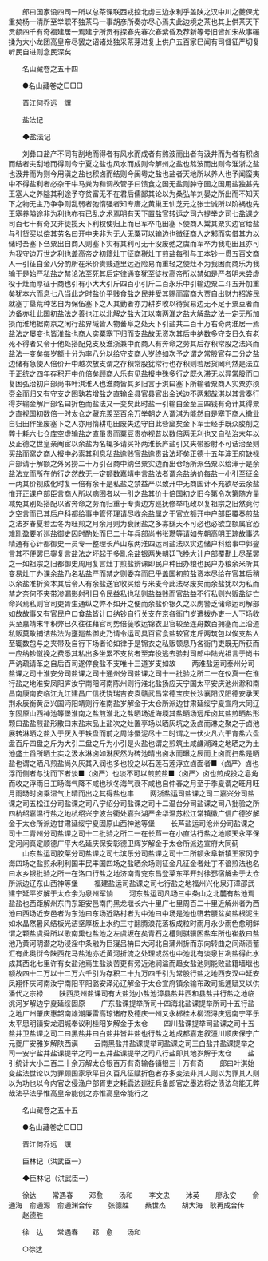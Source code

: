 <!-- { "loadSidebar": true } -->
　　郎曰国家设四司一所以总茶课联西戎控北虏三边永利乎盖陕之汉中川之夔保尤重矣杨一清所至举职不独茶马一事胡彦所奏亦尽心焉夫此边境之茶也其上供茶天下贡额四千有奇福建居一焉建宁所贡有探春先春次春紫昏及荐新等号旧皆如宋故事碾揉为大小龙团高皇帝尽罢之诏诸处独采茶芽进复上供户五百家巳闻有司督征严切复听民自进则念民深矣 

　　名山藏卷之五十四 

　　●名山藏卷之□□□ 

　　晋江何乔远　譔 

　　盐法记 

　　◆盐法记 

　　刘彝曰盐产不同有刮地而得者有风水而成者有熬波而出者有汲井而为者有积卤而结者夫刮地而得则今宁夏之盐也风水而成则今解州之盐也熬波而出则今淮浙之盐也汲井而为则今用滇之盐也积卤而结则今闽粤之盐也盐者天地所以养人也予闻蛮夷中不得盐利者必杂干牛马粪为和调故管子曰馈食之国无盐则肿守圉之国用盐独甚先王塞人之养隘其利途予夺贫富无不在君后儒鄙其论以为桑弘羊刘晏之所出而不知天下之物无主乃争争则乱弱者弛惰强者知专唐之黄巢王仙芝元之张士诚所以阶祸也先王塞养隘途非为利也亦有已乱之术焉明有天下置盐官转运之司六提举之司七盐课之司百七十有奇又非徒揽天下利权使归上而已军卒屯田塞下使商人鬻其粟实边官给盐与引货买以偿其劳名曰开中夫非为无人无粟可以输边也微征商人之邾而实借其力以储时吾塞下刍粟出自商入则塞下实有其利可无干没废弛之虞而军卒为我屯田且亦可为我守边万世之利也盖高帝之初籍灶丁征商税灶丁煎盐每引与工本钞一贯五百文商人一引征白金八分酌所在米价贵贱道里远近险易而重轻之使灶不为我困而商乐为我输于是始严私盐之禁论法至死其后定律通变犹至徒杖高帝所以禁如是严者明未尝虚役于灶而厚征于商也引有小大大引斤四百小引斤二百永乐中引输边粟二斗五升加重矣犹本六而息七八当此之时盐价平贱食盐之民并受其赐而富商大贾自出财力招游民就塞丁垦荒种艺自为保伍塞下之人其勤者亦力耕岁收以待贸易边无不足于粟豆者而边备亦壮此国初盐法之善也江以北解之盐大江以南两淮之盐大解盐之法一定无所加损而淮地据南京之闲行盐界域皆人物蕃阜之处天下引盐共二百十万右奇两淮居一焉盐法之屡变也皆淮盐也商人实粟塞下归而支盐故无资次其后中纳数多守支日久有老死不得者又令于他处搭配兑支及淮浙兼中而商人有奔命之劳其后存积常股之法兴而盐法一变矣每岁额十分为率八分以给守支商人岁终如次予之谓之常股官存二分之盐边储有急使人倍价开中越次放支谓之存积常股犹常行也存积则若居货罔利然是法立于正统之四年存积开中价倍矣顾商人乐有见盐报中殊多行之既久滞无以异常股而口复困弘治初户部尚书叶淇淮人也淮商皆其乡旧言于淇曰塞下所输者粟商人实粟亦须赍金而归又有守支之困孰若增盐之直输金县官县官出金送边不两邾哉淇以其言奏行得岁输金解尸部名曰折色而盐法又一变矣此时盐一引输白金至三四钱有奇计其得粟之直视国初数倍一时太仓之藏充羡至百余万举朝之人谓淇为能然自是塞下商人撤业自归田作坐废塞下之人亦用惰耕屯田废失边守自此呰窳矣金下军士经手既众朘削之弊十耗六七仓库空虚输盐之直虽贵而粟豆贵亦视昔以数倍两无利也又自弘治末年以及正德之世皇亲阉宦以余盐为名辄多请买补两淮长庐盐引又夹带影射不可诘治至则买盐而窝之商人报中必索其利息私盐逾贱官盐逾贵盐法坏矣正德十五年渖王府缺禄户部请于解额之外另捞二十万引召商中纳刍粟实边而出仓场所派刍粟以给渖于是余盐法立而所在仿行之然故无一定额数嘉靖中言盐法者谓余盐纳价每盐一小引至征金一两其价视成化时复一倍有余干是私盐之禁益严以致开中无商国计不充欲尽去余盐惟开正课户部臣言商人所以病困者以一引之盐其价十倍国初之旧今第令次第随方量减免其别处搭配以省奔命之劳而归重于专责边方廵抚修举屯政以复祖宗之旧然竟付之空言而已其后户科都给事中管怀理请尽收余盐属之于官立额开中户部臣覆奏煎盐之法岁春夏若孟冬为旺煎之月余月则为衰闭盐之多寡繇天不可必也必欲立额属官恐难耴盈要听廵盐御史因时酌处而巳二十年兵部尚书张瓒等请如先朝高明王琼故事选精通有心计都御史一员专一整理长芦山东两淮四运司盐法以实边储户科给事中郭鋆言其不便罢巳鋆复言盐法之坏起于多耴余盐银两失朝廷飞挽大计户部覆勘上尽革罢之一如祖宗之旧都御史周用复言灶丁煎盐辨课即民户种田办粮也民户办粮余米听其变易灶丁办课余盐乃名私盐严而禁之则委弃而巳乎盖国初煎盐资本尽给在官其后稍以余盐准折资本其后令人有余盐送官收买给与米麦今此法尽废矣而余盐犹以为私而禁之奈何不夹带渗漏影射引目令民益私也私则盐益贱而官盐益不行私则兴贩盐徒亡命兴焉私则官司吏胥生通纵之弊不如开之便而余盐价银久之以虏警乏储命运司解部如故故事又有官民户口食盐皆计口纳钞自行关支在京各衙门岁遣拨办吏一人下场收买至嘉靖末年积弊巳久往往藉官司势倍蓰收运锦衣卫官较至连舟数百拥塞而上沿道私贩莫敢捕诘盐法为壅廵盐御史乃请令运司具百官食盐较官定斤两筑包以俟支盐人至辄数包与之夹带及自行下场者论如律于是锦衣之私贩顿息乃各衙门吏既无所获而一应纳钞僦挽之费悉其私出多坐累不支贫者至弃役逃去验封司郎中陆光祖言于尚书严讷疏请革之自后百司遂停食盐不支唯十三道岁支如故 
　　两淮盐运司泰州分司盐课之司十淮安分司盐课之司十通州分司盐课之司十一批验之所二一在仪真一在淮行盐之地淮安凤阳庐汝宁南阳河南陈州则行淮北盐扬应天宁国太平安庆池州滁和南昌南康南安临江九江建昌广信抚饶瑞吉安袁赣武昌常德宝庆长沙襄阳汉阳德安承天荆永辰衡黄岳兴国沔阳靖则行淮南盐岁解金于太仓所派边甘肃延绥宁夏宣府大同辽东固原山西神池等堡淮南之盐煎淮北之盐晒场近海堧其盐晒场远斥卤其盐煎晒盐形颗曰盐盐煎盐形散曰末盐末品上盐次之灶置亭场以晒灰坑之汲卤而淋之聚之于卤池展转淋晒之盐入于灰入于铁盘而前之周涂蜃泥尽十二时谓之一伏火凡六干育盐六盘盘百斤四盘之斤为大引二盘之斤为小引是火盐也谓之煎筑土咸鹻潮滩之地晒之为土池盛土舀所晒土实之汲水淋卤如淋灰然为砖池晴出卤水而曝之辰而上卤而扫盐是晒盐也谓之晒凡煎盐尚久灰其入润也多也投之以石莲石莲浮立卤面者■〈卤严〉卤也浮而侧者与沈而下者淡■〈卤严〉也淡不可以煎煎盐■〈卤严〉卤也煎成投之皂角而收之浮雨日工旸海气降不咸也秋冬海气衰不咸也自仲春之月至于季夏谓之旺月旺月雨旸时卤乘湿气上晴而出之其得盐也丰 
　　两浙盐运司盐课之司二嘉兴分司盐课之司五松江分司盐课之司八宁绍分司盐课之司十二温台分司盐课之司八批验之所四杭绍嘉温行盐之地杭绍兴宁波台衢处嘉兴湖严金华温苏松江常镇徽广信广德岁解金于太仓所派边甘肃延绥宁夏固原山西神池等堡 
　　长芦盐运司沧州分司盐课之司十二青州分司盐课之司十二批验之所二一在长芦一在小直沽行盐之地顺天永平保定河闲真定顺德广平大名延庆保安彰德卫辉岁解金于太仓所派边宣府大同蓟 
　　山东盐运司胶莱分司盐课之司七滨乐分司盐课之司十二所额永阜新镇王家冈宁海四场之盐煎永利利国丰民丰国四场之盐晒余场则征金凡征金者灶丁不谙煎法也名曰水乡银批验之所一在洛口行盐之地济南青兖东昌登莱东平开封徐邳宿解金于太仓所派边辽东山西神等堡 
　　福建盐运司盐课之司七行盐之地福州兴化泉汀漳邵武建宁延平岁解于太仓余为泉州军饷 
　　河东盐运司凡场三中条山之北麓有盐池焉盐盐也西距解州东门东距安邑南门黑龙堰长六十里广七里周百二十里近解州者为西池曰西场近安邑者为东池曰东场近路村者为中池曰中场是池也嶞若腰盆矣盐根泥生如水晶然暑风结板光洁坚厚板上水约三寸翻腾浪花落板成粒时雨月永少雨色愈明鲜谓之颗盐虞舜所以歌南熏也盐池之左虞坂在矣青石之槽则骐骥困盐车所也崔敖曰盐池乃黄河阴潜之功浸淫中条融为巨寖吕柟曰大河北自蒲州折而东向转曲之间渐渍蓄汇有此奥衍今陕西花马盐池亦近黄河折流之处理或然也中池北有淡泉甘冽盐得此水成其西北七里许有女盐池焉生盐淡苦更有旁近池涧溢而趋女盐池则能败盐籍墙堰也额故四十二万以十二万六千引为存积二十九万四千引为常股行盐之地西安汉中延安凤翔怀庆河南汝宁南阳平阳潞安泽沁辽解金于太仓宣府镇余输布政司抵逋赋又以供潘代之宗禄 
　　陕西灵州盐课司有大盐池小盐池漳县盐井西和县盐井行盐之地临洮河岁解边宁夏延绥固原 
　　广东盐课提举所司十四海北盐课提举所司十五行盐之地广州肇庆惠韶南雄潮廉雷高琼诸府及德庆一州又永郴桂木柳浯浔庆远南宁平乐太平思明镇安龙泗城奉议利桂阳岁解金于太仓 
　　四川盐课提举司盐课之司十五盐井卫盐课之司二曰黑盐井曰白盐井皆井盐也行盐之地成都嘉定叙潼川顺庆保宁广元夔广安雅岁解陕西滇 
　　云南黑盐井盐课提举司盐课之司三白盐井盐课提举之司一安宁盐井盐课提举之司一五井盐课提举之司八行盐即其地岁解于太仓 
　　盐引统计大小二百二十余万解太仓银百万有奇输各镇银三十万有奇 
　　郎曰叶淇始变盐法世论以为罪顾国家承平日久百凡征赋折色者亦多变法非其人则以为罪其人则以为功也以今内官之侵渔户部胥吏之耗蠧边廵抚兵备郎官之墨边将之债法乌能无弊哉法乎法乎惟高皇帝能创之亦惟高皇帝能行之 

　　名山藏卷之五十五 

　　●名山藏卷之□□□ 

　　晋江何乔远　譔 

　　臣林记（洪武臣一） 

　　◆臣林记（洪武臣一） 

　　徐达 
　　常遇春 
　　邓愈 
　　汤和 
　　李文忠 
　　沐英 
　　廖永安 
　　俞通海　俞通源　俞通渊合传 
　　张德胜 
　　桑世杰 
　　胡大海　耿再成合传 
　　赵德胜 

　　徐　达　　常遇春　　邓　愈　　汤和 

　　○徐达 

